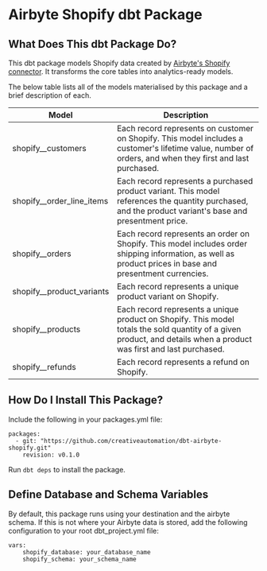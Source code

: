 
# Airbyte Shopify dbt Package

## What Does This dbt Package Do?

This dbt package models Shopify data created by [Airbyte's Shopify connector](https://airbyte.com/connectors/shopify). It transforms the core tables into analytics-ready models.

The below table lists all of the models materialised by this package and a brief description of each.

| Model                     | Description          |
|---------------------------|----------------------|
| shopify__customers        | Each record represents on customer on Shopify. This model includes a customer's lifetime value, number of orders, and when they first and last purchased. |
| shopify__order_line_items | Each record represents a purchased product variant. This model references the quantity purchased, and the product variant's base and presentment price. |
| shopify__orders           | Each record represents an order on Shopify. This model includes order shipping information, as well as product prices in base and presentment currencies. |
| shopify__product_variants | Each record represents a unique product variant on Shopify. |
| shopify__products         | Each record represents a unique product on Shopify. This model totals the sold quantity of a given product, and details when a product was first and last purchased. |
| shopify__refunds          | Each record represents a refund on Shopify. |

## How Do I Install This Package?

Include the following in your packages.yml file:

```
packages:
  - git: "https://github.com/creativeautomation/dbt-airbyte-shopify.git"  
    revision: v0.1.0
```

Run `dbt deps` to install the package.

## Define Database and Schema Variables

By default, this package runs using your destination and the airbyte schema. If this is not where your Airbyte data is stored, add the following configuration to your root dbt_project.yml file:

```
vars:
    shopify_database: your_database_name
    shopify_schema: your_schema_name
```